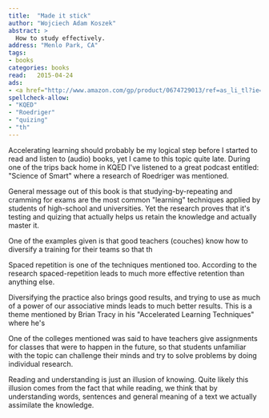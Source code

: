 ```yaml
---
title:  "Made it stick"
author: "Wojciech Adam Koszek"
abstract: >
  How to study effectively.
address: "Menlo Park, CA"
tags:
- books
categories: books
read:	2015-04-24
ads:
- <a href="http://www.amazon.com/gp/product/0674729013/ref=as_li_tl?ie=UTF8&camp=1789&creative=390957&creativeASIN=0674729013&linkCode=as2&tag=wkoszek-20&linkId=YR3XRHL2HPMU7BDD"><img border="0" src="http://ws-na.amazon-adsystem.com/widgets/q?_encoding=UTF8&ASIN=0674729013&Format=_SL160_&ID=AsinImage&MarketPlace=US&ServiceVersion=20070822&WS=1&tag=wkoszek-20" ></a><img src="http://ir-na.amazon-adsystem.com/e/ir?t=wkoszek-20&l=as2&o=1&a=0674729013" width="1" height="1" border="0" alt="" style="border:none >!important; margin:0px !important;" />
spellcheck-allow:
- "KQED"
- "Roedriger"
- "quizing"
- "th"
---
```


Accelerating learning should probably be my logical step before I started to
read and listen to (audio) books, yet I came to this topic quite late.
During one of the trips back home in KQED I've listened to a great podcast
entitled: "Science of Smart" where a research of Roedriger was mentioned.

General message out of this book is that studying-by-repeating and cramming
for exams are the most common "learning" techniques applied by students of
high-school and universities. Yet the research proves that it's testing and
quizing that actually helps us retain the knowledge and actually master it.

One of the examples given is that good teachers (couches) know how to
diversify a training for their teams so that th

Spaced repetition is one of the techniques mentioned too. According to the
research spaced-repetition leads to much more effective retention than
anything else.

Diversifying the practice also brings good results, and trying to use as
much of a power of our associative minds leads to much better results.
This is a theme mentioned by Brian Tracy in his "Accelerated Learning
Techniques" where he's

One of the colleges mentioned was said to have teachers give assignments for
classes that were to happen in the future, so that students unfamiliar with
the topic can challenge their minds and try to solve problems by doing
individual research.

Reading and understanding is just an illusion of knowing. Quite likely this
illusion comes from the fact that while reading, we think that by
understanding words, sentences and general meaning of a text we actually
assimilate the knowledge.
